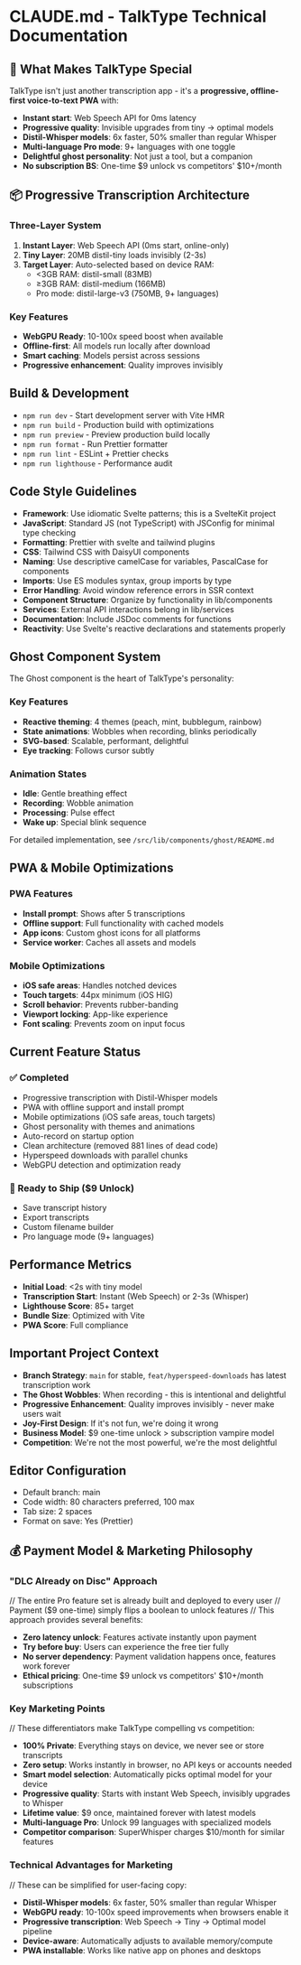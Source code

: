 # CLAUDE.md - TalkType Technical Documentation

## 🚀 What Makes TalkType Special

TalkType isn't just another transcription app - it's a **progressive, offline-first voice-to-text PWA** with:

- **Instant start**: Web Speech API for 0ms latency
- **Progressive quality**: Invisible upgrades from tiny → optimal models
- **Distil-Whisper models**: 6x faster, 50% smaller than regular Whisper
- **Multi-language Pro mode**: 9+ languages with one toggle
- **Delightful ghost personality**: Not just a tool, but a companion
- **No subscription BS**: One-time $9 unlock vs competitors' $10+/month

## 📦 Progressive Transcription Architecture

### Three-Layer System

1. **Instant Layer**: Web Speech API (0ms start, online-only)
2. **Tiny Layer**: 20MB distil-tiny loads invisibly (2-3s)
3. **Target Layer**: Auto-selected based on device RAM:
   - <3GB RAM: distil-small (83MB)
   - ≥3GB RAM: distil-medium (166MB)
   - Pro mode: distil-large-v3 (750MB, 9+ languages)

### Key Features

- **WebGPU Ready**: 10-100x speed boost when available
- **Offline-first**: All models run locally after download
- **Smart caching**: Models persist across sessions
- **Progressive enhancement**: Quality improves invisibly

## Build & Development

- `npm run dev` - Start development server with Vite HMR
- `npm run build` - Production build with optimizations
- `npm run preview` - Preview production build locally
- `npm run format` - Run Prettier formatter
- `npm run lint` - ESLint + Prettier checks
- `npm run lighthouse` - Performance audit

## Code Style Guidelines

- **Framework**: Use idiomatic Svelte patterns; this is a SvelteKit project
- **JavaScript**: Standard JS (not TypeScript) with JSConfig for minimal type checking
- **Formatting**: Prettier with svelte and tailwind plugins
- **CSS**: Tailwind CSS with DaisyUI components
- **Naming**: Use descriptive camelCase for variables, PascalCase for components
- **Imports**: Use ES modules syntax, group imports by type
- **Error Handling**: Avoid window reference errors in SSR context
- **Component Structure**: Organize by functionality in lib/components
- **Services**: External API interactions belong in lib/services
- **Documentation**: Include JSDoc comments for functions
- **Reactivity**: Use Svelte's reactive declarations and statements properly

## Ghost Component System

The Ghost component is the heart of TalkType's personality:

### Key Features

- **Reactive theming**: 4 themes (peach, mint, bubblegum, rainbow)
- **State animations**: Wobbles when recording, blinks periodically
- **SVG-based**: Scalable, performant, delightful
- **Eye tracking**: Follows cursor subtly

### Animation States

- **Idle**: Gentle breathing effect
- **Recording**: Wobble animation
- **Processing**: Pulse effect
- **Wake up**: Special blink sequence

For detailed implementation, see `/src/lib/components/ghost/README.md`

## PWA & Mobile Optimizations

### PWA Features

- **Install prompt**: Shows after 5 transcriptions
- **Offline support**: Full functionality with cached models
- **App icons**: Custom ghost icons for all platforms
- **Service worker**: Caches all assets and models

### Mobile Optimizations

- **iOS safe areas**: Handles notched devices
- **Touch targets**: 44px minimum (iOS HIG)
- **Scroll behavior**: Prevents rubber-banding
- **Viewport locking**: App-like experience
- **Font scaling**: Prevents zoom on input focus

## Current Feature Status

### ✅ Completed

- Progressive transcription with Distil-Whisper models
- PWA with offline support and install prompt
- Mobile optimizations (iOS safe areas, touch targets)
- Ghost personality with themes and animations
- Auto-record on startup option
- Clean architecture (removed 881 lines of dead code)
- Hyperspeed downloads with parallel chunks
- WebGPU detection and optimization ready

### 🎯 Ready to Ship ($9 Unlock)

- Save transcript history
- Export transcripts
- Custom filename builder
- Pro language mode (9+ languages)

## Performance Metrics

- **Initial Load**: <2s with tiny model
- **Transcription Start**: Instant (Web Speech) or 2-3s (Whisper)
- **Lighthouse Score**: 85+ target
- **Bundle Size**: Optimized with Vite
- **PWA Score**: Full compliance

## Important Project Context

- **Branch Strategy**: `main` for stable, `feat/hyperspeed-downloads` has latest transcription work
- **The Ghost Wobbles**: When recording - this is intentional and delightful
- **Progressive Enhancement**: Quality improves invisibly - never make users wait
- **Joy-First Design**: If it's not fun, we're doing it wrong
- **Business Model**: $9 one-time unlock > subscription vampire model
- **Competition**: We're not the most powerful, we're the most delightful

## Editor Configuration

- Default branch: main
- Code width: 80 characters preferred, 100 max
- Tab size: 2 spaces
- Format on save: Yes (Prettier)

## 💰 Payment Model & Marketing Philosophy

### "DLC Already on Disc" Approach

// The entire Pro feature set is already built and deployed to every user
// Payment ($9 one-time) simply flips a boolean to unlock features
// This approach provides several benefits:
- **Zero latency unlock**: Features activate instantly upon payment
- **Try before buy**: Users can experience the free tier fully
- **No server dependency**: Payment validation happens once, features work forever
- **Ethical pricing**: One-time $9 unlock vs competitors' $10+/month subscriptions

### Key Marketing Points

// These differentiators make TalkType compelling vs competition:
- **100% Private**: Everything stays on device, we never see or store transcripts
- **Zero setup**: Works instantly in browser, no API keys or accounts needed
- **Smart model selection**: Automatically picks optimal model for your device
- **Progressive quality**: Starts with instant Web Speech, invisibly upgrades to Whisper
- **Lifetime value**: $9 once, maintained forever with latest models
- **Multi-language Pro**: Unlock 99 languages with specialized models
- **Competitor comparison**: SuperWhisper charges $10/month for similar features

### Technical Advantages for Marketing

// These can be simplified for user-facing copy:
- **Distil-Whisper models**: 6x faster, 50% smaller than regular Whisper
- **WebGPU ready**: 10-100x speed improvements when browsers enable it
- **Progressive transcription**: Web Speech → Tiny → Optimal model pipeline
- **Device-aware**: Automatically adjusts to available memory/compute
- **PWA installable**: Works like native app on phones and desktops
